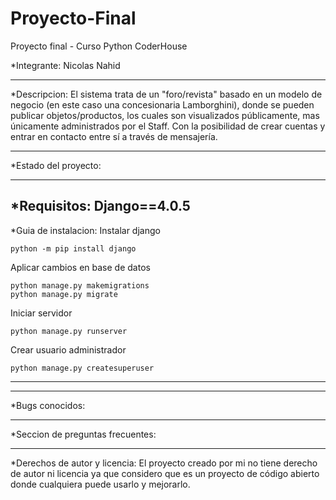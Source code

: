 # Proyecto-Final
 Proyecto final - Curso Python CoderHouse
 

*Integrante: Nicolas Nahid

-------------------------------------------------------------------------------
*Descripcion: El sistema trata de un "foro/revista" basado en un modelo de negocio (en este caso una concesionaria Lamborghini), donde se pueden publicar objetos/productos, los cuales son visualizados públicamente, mas únicamente administrados por el Staff. Con la posibilidad de crear cuentas y entrar en contacto entre sí a través de mensajería.

-------------------------------------------------------------------------------
*Estado del proyecto: 

-------------------------------------------------------------------------------
*Requisitos:
Django==4.0.5
-------------------------------------------------------------------------------
*Guia de instalacion:
Instalar django

```shell
python -m pip install django
```

Aplicar cambios en base de datos

```shell
python manage.py makemigrations
python manage.py migrate
```

Iniciar servidor

```shell
python manage.py runserver
```

Crear usuario administrador

```shell
python manage.py createsuperuser
```
---
-------------------------------------------------------------------------------
*Bugs conocidos:


-------------------------------------------------------------------------------
*Seccion de preguntas frecuentes:




-------------------------------------------------------------------------------
*Derechos de autor y licencia:
El proyecto creado por mi no tiene derecho de autor ni licencia ya que considero que es un
proyecto de código abierto donde cualquiera puede usarlo y mejorarlo.
